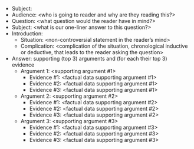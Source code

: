 
- Subject: <topic discussed>
- Audience: <who is going to reader and why are they reading this?>
- Question: <what question would the reader have in mind?>
- Subject: <what is our one-liner answer to this question?>
- Introduction:
	- Situation: <non-controversial statement in the reader’s mind>
	- Complication: <complication of the situation, chronological inductive or deductive, that leads to the reader asking the question>
- Answer: supporting (top 3) arguments and (for each their top 3) evidence
	- Argument 1: <supporting argument #1>
		- Evidence #1: <factual data supporting argument #1>
		- Evidence #2: <factual data supporting argument #1>
		- Evidence #3: <factual data supporting argument #1>
	- Argument 2: <supporting argument #2>
		- Evidence #1: <factual data supporting argument #2>
		- Evidence #2: <factual data supporting argument #2>
		- Evidence #3: <factual data supporting argument #2>
	- Argument 3: <supporting argument #3>
		- Evidence #1: <factual data supporting argument #3>
		- Evidence #2: <factual data supporting argument #3>
		- Evidence #3: <factual data supporting argument #3>
